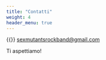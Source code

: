 ```yaml
---
title: "Contatti"
weight: 4
header_menu: true
---
```


{{<icon class="fa fa-envelope">}}&nbsp;[sexmutantsrockband@gmail.com](mailto:sexmutantsrockband@gmail.com)

Ti aspettiamo!
